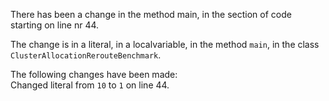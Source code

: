 There has been a change in the method main, in the section of code starting on line nr 44.
  
The change is in a literal, in a localvariable, in the method ```main```, in the class ```ClusterAllocationRerouteBenchmark```.
  
The following changes have been made:  
Changed literal from ```10``` to ```1``` on line 44.  
